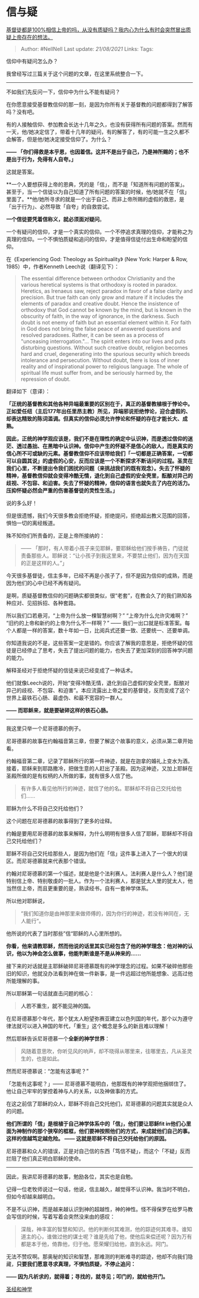# 信与疑
[基督徒都是100%相信上帝的吗，从没有质疑吗？我内心为什么有时会突然冒出质疑上帝存在的想法。](https://www.zhihu.com/question/24673119/answer/703480082)

> Author: #NellNell 
Last update: *21/08/2021* 
Links:
Tags: 


  

信仰中有疑问怎么办？

我曾经写过三篇关于这个问题的文章，在这里系统整合一下。

---

不如我们先反问一下，信仰中为什么不能有疑问？

在你愿意接受基督教信仰的那一刻，是因为你所有关于基督教的问题都得到了解答吗？没有吧。

有的人接触信仰、参加教会长达十几年之久，也没有获得所有问题的答案。然而有一天，他/她决定信了，带着十几年的疑问，有的解答了，有的可能一生之久都不会解答，但是他/她决定接受信仰了。为什么？

**—— 「你们得救是本乎恩，也因着信。这并不是出于自己，乃是神所赐的；也不是出于行为，免得有人自夸。」**

这就是答案。

**一个人要想获得上帝的恩典，凭的是「信」，而不是「知道所有问题的答案」。甚至于，当一个信徒以为自己知道了所有问题的答案的时候，他/她就不在「信」里面了。**他/她所寻求的就是一个出于自己、而非上帝所赐的虚假的救恩，是「出于行为」、必然导致「自夸」的自救尝试。

**一个信徒要凭着信称义，就必须面对疑问**。

一个有疑问的信仰，才是一个真实的信仰。一个不停追求真理的信仰，才能称之为真理的信仰。一个不惧怕质疑和追问的信仰，才是值得信徒付出生命和盼望的信仰。

在《Experiencing God: Theology as Spirituality》 (New York: Harper & Row, 1985）中，作者Kenneth Leech说（翻译见下）：

> The essential difference between orthodox Christianity and the various heretical systems is that orthodoxy is rooted in paradox. Heretics, as Irenaeus saw, reject paradox in favor of a false clarity and precision. But true faith can only grow and mature if it includes the elements of paradox and creative doubt. Hence the insistence of orthodoxy that God cannot be known by the mind, but is known in the obscurity of faith, in the way of ignorance, in the darkness. Such doubt is not enemy of faith but an essential element within it. For faith in God does not bring the false peace of answered questions and resolved paradoxes. Rather, it can be seen as a process of "unceasing interrogation."... The spirit enters into our lives and puts disturbing questions. Without such creative doubt, religion becomes hard and cruel, degenerating into the spurious security which breeds intolerance and persecution. Without doubt, there is loss of inner reality and of inspirational power to religious language. The whole of spiritual life must suffer from, and be seriously harmed by, the repression of doubt.

翻译如下（意译）：

**「正统的基督教和其他各种异端最重要的区别在于，真正的基督教植根于悖论中。正如爱任纽（主后177年出任里昂主教）所见，异端邪说拒绝悖论，迎合虚假的、却表达精致的陈词滥调。但真实的信仰必须允许悖论和怀疑的存在才能长大、成熟。**

**因此，正统的神学观应该是，我们不是在理性的确定中认识神，而是透过信仰的迷茫、透过愚拙、在黑暗中认识神。信仰中产生的怀疑不是信心的敌人，而是真实的信心所不可或缺的元素。基督教信仰不应该带给我们「一切都是正确答案，一切都可以自圆其说」的虚假的心安，反而应该是一个不断探求不断诘问的过程。圣灵在我们心里，不断提出令我们困扰的问题（来挑战我们的既有观念）。失去了怀疑的精神，基督教信仰就会变得冷酷无情，退化到自己虚假的安全壳里，酝酿对异己的歧视、不包容、和迫害。失去了怀疑的精神，信仰的语言也就失去了内在的活力。压抑怀疑必然会严重的伤害基督徒的灵性生活。」**

说的多么好！

但是很遗憾，我们今天很多教会拒绝怀疑，拒绝提问，拒绝超出教义范围的回答，惧怕一切的离经叛道。

殊不知你们所责备的，正是上帝所接纳的：

> —— 「那时，有人带着小孩子来见耶稣，要耶稣给他们按手祷告，门徒就责备那些人。耶稣说：“让小孩子到我这里来，不要禁止他们，因为在天国的正是这样的人。”」

今天很多基督徒，信主多年，已经不再是小孩子了，但不是因为信仰的成熟，而是因为他们的心中已经不再有疑问。

是啊，质疑基督教信仰的问题确实都很类似，很“老套”，在教会久了的我们熟知各种应对、见招拆招、各种套路。

所以我们口若悬河，“上帝为什么放一棵智慧树啊？” “上帝为什么允许灾难啊？” “旧约的上帝和新约的上帝为什么不一样啊？” —— 我们一出口就是标准答案。每个人都是一样的答案，数十年如一日，比阅兵式还要一致、还要统一、还要单调。

你知道我说的不是，这些答案一定是错的。你应该了解我的意思是，拒绝怀疑的信徒是已经停止了思考，失去了提出问题的能力，也失去了更加深刻的回答神学问题的能力。

解释圣经对于拒绝怀疑的信徒来说已经变成了一种话术。

他们就像Leech说的，开始“变得冷酷无情，退化到自己虚假的安全壳里，酝酿对异己的歧视、不包容、和迫害”。本应流露出上帝之爱的基督徒，反而变成了这个世界上最铁石心肠、最虚伪、和最不宽容的一群人。

**—— 而耶稣来，就是要破碎这样的铁石心肠。**

---

我这里只举一个尼哥德慕的例子。

尼哥德慕的故事在约翰福音第三章，但要了解这个故事的意义，必须从第二章开始看。

约翰福音第二章，记录了耶稣所行的第一件神迹，就是在迦拿的婚礼上变水为酒。接着，耶稣来到耶路撒冷，把做生意的人赶出了圣殿。因为这神迹，又加上耶稣在圣殿所做的是有权柄的人所做的事，就有很多人信了他。

> 有许多人看见他所行的神迹，就信了他的名。耶稣却不将自己交托给他们……

耶稣为什么不将自己交托给他们？

这个问题在尼哥德慕的故事得到了更多的诠释。

约翰是要用尼哥德慕的故事来解释，为什么明明有很多人信了耶稣，耶稣却不将自己交托给他们？

耶稣不将自己交托给那些人，是因为他们在「信」这件事上进入了一个很大的误区。而尼哥德慕就来代表那个错误。

约翰对尼哥德慕的第一个描述，就是他是个法利赛人。法利赛人是什么人？他们是特别信上帝、特别敬虔的一批人。作为一个法利赛人，那是犹太人里的犹太人，他当然信上帝，而且更重要的是，熟读经书，自有一套神学体系。

所以他对耶稣说，

> ”我们知道你是由神那里来做师傅的，因为你行的神迹，若没有神同在，无人能行“。

他所说的代表了当时那些”信“耶稣的人心里所想的。

**你看，他来请教耶稣，然而他说的话里其实已经包含了他的神学理念：他对神的认识，他以为神会怎么做事，他能判断谁是不是从神来的……**

接下来的对话就是主耶稣破碎尼哥德慕既有的神学理念的过程。如果不破碎他那些旧的知识，他就没办法看到神在做一件新事，是一件远超过他所能想象、远高过他所能理解的事。

所以耶稣第一句话就直击问题的核心：

> **人若不重生，就不能见神的国。**

在尼哥德慕那个年代，那个犹太人盼望弥赛亚建立以色列国的年代，那个以为遵守律法就可以进入神国的年代，「重生」这个概念是多么的新且难以理解！

然后耶稣告诉尼哥德慕一个**全新的神学世界**：

> 风随着意思吹，你听见风的响声，却不晓得从哪里来，往哪里去，凡从圣灵生的，也是如此。

然而尼哥德慕说：“怎能有这事呢？”

「怎能有这事呢？」—— 尼哥德慕不能明白，他那既有的神学观把他捆绑住了。他让自己牢牢的掌控着神与人的关系，以及神做事的方式。

在这之前信了耶稣的众人，耶稣不将自己交托他们，尼哥德慕的问题其实就是众人的问题。

**他们所谓的「信」是根植于自己神学体系中的「信」，他们要让耶稣fit in他们心里面为神制作的那个狭窄的框框，他们要神按照他们的方式，来成就他们自己的事。这样的信越笃定越危险。 —— 这就是耶稣不将自己交托给他们的原因。**

尼哥德慕和众人的错误，正是对自己信的东西「笃信不疑」，而这个「不疑」反而拦阻了他们真正明白耶稣的使命。

---

因此，我讲尼哥德慕的故事，勉励各位，其实也是自勉。

记得一位老牧师说过一句话，他说，信主越久，越觉得不认识神。我当时不明白，但如今却越来越明白。

不是不认识神，而是越来越认识到神的超越性，神的神性。怪不得保罗在给罗马教会写信的时候，写着写着会突然没来由的感叹：

> 深哉，神丰富的智慧和知识。他的判断何其难测，他的踪迹何其难寻。谁知道主的心，谁做过他的谋士呢？谁是先给了他，使他后来偿还呢？因为万有都是本于他，倚靠他，归于他。愿荣耀归给他，直到永远。阿门。

无法不赞叹啊。那奥秘的知识和智慧，那难测的判断难寻的踪迹，他却不向我们隐藏，**只要我们愿意寻求真理，不惧怕质疑，不停止追问：**

**—— 因为凡祈求的，就得着；寻找的，就寻见；叩门的，就给他开门。**

[圣经和神学](https://www.zhihu.com/collection/313814574)